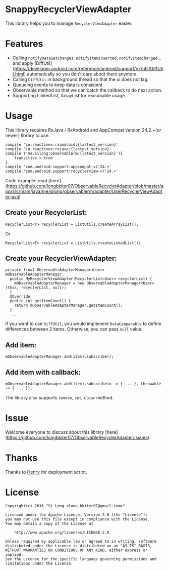 # SnappyRecyclerViewAdapter

This library helps you to manage `RecyclerViewAdapter` easier. 

# Features

* Calling `notifyDataSetChanges`, `notifyItemInserted`, `notifyItemChanged`... and apply [DiffUtil] (https://developer.android.com/reference/android/support/v7/util/DiffUtil.html) automatically so you don't care about them anymore.
* Calling `DiffUtil` in background thread so that the ui does not lag.
* Queueing events to keep data is consistent.
* Observable method so that we can catch the callback to do next action.
* Supporting LinkedList, ArrayList for reasonable usage.

# Usage

This library requires RxJava / RxAndroid and AppCompat version 24.2.+(or newer) library to use.

```
compile 'io.reactivex:rxandroid:{lastest_version}'
compile 'io.reactivex:rxjava:{lastest_version}'
compile ('me.silong:observablerm:{latest_version}'){
    transitive = true
}
compile 'com.android.support:appcompat-v7:24.+'
compile 'com.android.support:recyclerview-v7:24.+'

```

Code example: read [here] (https://github.com/longbkiter07/ObservableRecyclerAdapter/blob/master/app/src/main/java/me/silong/observablerm/adapter/UserRecyclerViewAdapter.java)

## Create your RecyclerList:

```
RecyclerList<T> recyclerList = ListUtils.createArrayList();
```
Or
```
RecyclerList<T> recyclerList = ListUtils.createLinkedList();
```

## Create your RecyclerViewAdapter:

```
private final ObservableAdapterManager<User> mObservableAdapterManager;
  public MyRecyclerViewAdapter(RecyclerList<User> recyclerList) {
    mObservableAdapterManager = new ObservableAdapterManager<User>(this, recyclerList, null);
  }
  @Override
  public int getItemCount() {
    return mObservableAdapterManager.getItemCount();
  }
  ...
```

If you want to use `DiffUtil`, you would implement `DataComparable` to define differences between 2 items. Otherwise, you can pass `null` value.

## Add item:

```
mObservableAdapterManager.add(item).subscribe();
```

## Add item with callback:

```
mObservableAdapterManager.add(item).subscribe(o -> { ... }, throwable -> { ... }); 
```

The library also supports `remove`, `set`, `clear` method.

# Issue

Welcome everyone to discuss about this library [here] (https://github.com/longbkiter07/ObservableRecyclerAdapter/issues).

# Thanks

Thanks to [Henry](https://github.com/henrytao-me/) for deployment script.

# License
```
Copyright(c) 2016 "Si Long <long.bkiter07@gmail.com>"

Licensed under the Apache License, Version 2.0 (the "License");
you may not use this file except in compliance with the License.
You may obtain a copy of the License at

    http://www.apache.org/licenses/LICENSE-2.0

Unless required by applicable law or agreed to in writing, software
distributed under the License is distributed on an "AS IS" BASIS,
WITHOUT WARRANTIES OR CONDITIONS OF ANY KIND, either express or implied.
See the License for the specific language governing permissions and
limitations under the License.
```
